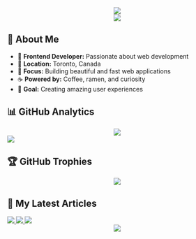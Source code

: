 <div align="center">
  <img src="https://capsule-render.vercel.app/api?type=waving&color=0:0080FF,100:000080&height=130&section=header" />
</div>

<div align="center">
  <img src="https://readme-typing-svg.demolab.com?font=Robot&size=32&duration=3000&repeat=false&color=0080FF&center=true&vCenter=true&width=600&lines=Welcome+to+my+world+of+code!" />
</div>

## 🌟 **About Me**

- 🚀 **Frontend Developer:** Passionate about web development
- 📍 **Location:** Toronto, Canada
- 💼 **Focus:** Building beautiful and fast web applications
- ☕ **Powered by:** Coffee, ramen, and curiosity
- 🎯 **Goal:** Creating amazing user experiences

## 📊 **GitHub Analytics**

<div align="center">
  <img src="https://github-readme-streak-stats.herokuapp.com/?user=kentayamada-dev&theme=transparent&hide_border=true&card_width=1000&cache_buster=2025-07-26T05%3A30%3A57Z" />
</div>

<img src="https://github-readme-activity-graph.vercel.app/graph?username=kentayamada-dev&hide_title=true&bg_color=inherit&color=0080FF&line=0080FF&point=0080FF&area_color=000080&area=true&hide_border=true&cache_buster=2025-07-26T05%3A30%3A57Z" />

## 🏆 **GitHub Trophies**

<div align="center">
  <img src="https://github-profile-trophy.vercel.app/?username=kentayamada-dev&theme=transparent&no-frame=true&no-bg=false&margin-w=4&column=7&rank=SECRET,SSS,SS,S,AAA,AA,A&cache_buster=2025-07-26T05%3A30%3A57Z" />
</div>

## 📝 **My Latest Articles**
  <a href=https://www.kentayamada.dev/en/articles/7-essential-software-design-patterns-javascript-examples>
    <picture>
      <source media="(prefers-color-scheme: dark)" srcset="https://og.kentayamada058.workers.dev?title=7%20Essential%20Software%20Design%20Patterns&subtitle=Learn%207%20essential%20software%20design%20patterns%20with%20practical%20code%20examples.%20Master%20Singleton%2C%20Builder%2C%20Factory%2C%20Facade%2C%20Adapter%2C%20Strategy%20%26%20Observer%20patterns.&date=Jul%2013&mode=dark&cache_buster=2025-07-26T05%3A30%3A57Z" />
      <img src="https://og.kentayamada058.workers.dev?title=7%20Essential%20Software%20Design%20Patterns&subtitle=Learn%207%20essential%20software%20design%20patterns%20with%20practical%20code%20examples.%20Master%20Singleton%2C%20Builder%2C%20Factory%2C%20Facade%2C%20Adapter%2C%20Strategy%20%26%20Observer%20patterns.&date=Jul%2013&cache_buster=2025-07-26T05%3A30%3A57Z" />
    </picture>
  </a>

  <a href=https://www.kentayamada.dev/en/articles/storybook-atomic-design-perfect-frontend-combination>
    <picture>
      <source media="(prefers-color-scheme: dark)" srcset="https://og.kentayamada058.workers.dev?title=Storybook%20%2B%20Atomic%20Design%3A%20The%20Perfect%20Frontend%20Combo&subtitle=Discover%20why%20Storybook%20%2B%20Atomic%20Design%20is%20the%20perfect%20frontend%20combination%20for%20building%20scalable%2C%20consistent%20UI%20component%20libraries.&date=Jul%2005&mode=dark&cache_buster=2025-07-26T05%3A30%3A57Z" />
      <img src="https://og.kentayamada058.workers.dev?title=Storybook%20%2B%20Atomic%20Design%3A%20The%20Perfect%20Frontend%20Combo&subtitle=Discover%20why%20Storybook%20%2B%20Atomic%20Design%20is%20the%20perfect%20frontend%20combination%20for%20building%20scalable%2C%20consistent%20UI%20component%20libraries.&date=Jul%2005&cache_buster=2025-07-26T05%3A30%3A57Z" />
    </picture>
  </a>

  <a href=https://www.kentayamada.dev/en/articles/software-architecture-for-beginners-best-practices-guide>
    <picture>
      <source media="(prefers-color-scheme: dark)" srcset="https://og.kentayamada058.workers.dev?title=Software%20Architecture%20for%20Beginners%3A%20Best%20Practices%20Guide&subtitle=Learn%20software%20architecture%20basics%3A%20monoliths%20vs%20microservices%2C%20key%20principles%2C%20and%20practical%20frameworks%20for%20choosing%20the%20right%20design.&date=Jul%2003&mode=dark&cache_buster=2025-07-26T05%3A30%3A57Z" />
      <img src="https://og.kentayamada058.workers.dev?title=Software%20Architecture%20for%20Beginners%3A%20Best%20Practices%20Guide&subtitle=Learn%20software%20architecture%20basics%3A%20monoliths%20vs%20microservices%2C%20key%20principles%2C%20and%20practical%20frameworks%20for%20choosing%20the%20right%20design.&date=Jul%2003&cache_buster=2025-07-26T05%3A30%3A57Z" />
    </picture>
  </a>


<div align="center">
  <img src="https://capsule-render.vercel.app/api?type=waving&color=0:0080FF,100:000080&height=130&section=footer" />
</div>